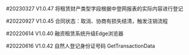 #20230327 V1.0.47
将租赁财产类型字段根据中登网报表的实际内容进行登记

#20220927 V1.0.45
合同状态：取消、协商有损失结清，触发注销流程

#20220614 V1.0.40
融资租赁系统升级Edge浏览器

#20220616 V1.0.42
自然人登记身份证号码 GetTransactionData

